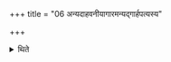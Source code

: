 +++
title = "06 अन्यदाहवनीयागारमन्यद्गार्हपत्यस्य"

+++

<details><summary>थिते</summary>

6. The chamber of the Āhavanīya is different, (the chamber) of the Gārhapatya (also should be) different.
</details>
